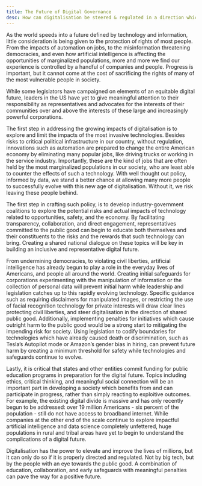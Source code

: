 ```yaml
---
title: The Future of Digital Governance
desc: How can digitalisation be steered & regulated in a direction which improves public well-being? 
---
```


As the world speeds into a future defined by technology and information, little consideration is being given to the protection of rights of most people. From the impacts of automation on jobs, to the misinformation threatening democracies, and even how artificial intelligence is affecting the opportunities of marginalized populations, more and more we find our experience is controlled by a handful of companies and people. Progress is important, but it cannot come at the cost of sacrificing the rights of many of the most vulnerable people in society.
 
While some legislators have campaigned on elements of an equitable digital future, leaders in the US have yet to give meaningful attention to their responsibility as representatives and advocates for the interests of their communities over and above the interests of these large and increasingly powerful corporations.
 
The first step in addressing the growing impacts of digitalisation is to explore and limit the impacts of the most invasive technologies. Besides risks to critical political infrastructure in our country, without regulation, innovations such as automation are prepared to change the entire American economy by eliminating many popular jobs, like driving trucks or working in the service industry. Importantly, these are the kind of jobs that are often held by the most marginalized populations in our society, who are least able to counter the effects of such a technology. With well thought out policy, informed by data, we stand a better chance at allowing many more people to successfully evolve with this new age of digitalisation. Without it, we risk leaving these people behind.
 
The first step in crafting such policy, is to develop industry-government coalitions to explore the potential risks and actual impacts of technology related to opportunities, safety, and the economy. By facilitating transparency, collaboration, and direct engagement, representatives committed to the public good can begin to educate both themselves and their constituents to the risks and the rewards that such technology can bring. Creating a shared national dialogue on these topics will be key in building an inclusive and representative digital future.
 
From undermining democracies, to violating civil liberties, artificial intelligence has already begun to play a role in the everyday lives of Americans, and people all around the world. Creating initial safeguards for corporations experimenting with the manipulation of information or the collection of personal data will prevent initial harm while leadership and legislation catches up to this rapidly evolving technology. Specific guidance such as requiring disclaimers for manipulated images, or restricting the use of facial recognition technology for private interests will draw clear lines protecting civil liberties, and steer digitalisation in the direction of shared public good. 
Additionally, implementing penalties for initiatives which cause outright harm to the public good would be a strong start to mitigating the impending risk for society. Using legislation to codify boundaries for technologies which have already caused death or discrimination, such as Tesla’s Autopilot mode or Amazon’s gender bias in hiring, can prevent future harm by creating a minimum threshold for safety while technologies and safeguards continue to evolve.
 
Lastly, it is critical that states and other entities commit funding for public education programs in preparation for the digital future.  Topics including ethics, critical thinking, and meaningful social connection will be an important part in developing a society which benefits from and can participate in progress, rather than simply reacting to exploitive outcomes. For example, the existing digital divide is massive and has only recently begun to be addressed: over 19 million Americans - six percent of the population - still do not have access to broadband internet. While companies at the other end of the scale continue to explore impactful artificial intelligence and data science completely unfettered, huge populations in rural and tribal areas have yet to begin to understand the complications of a digital future.
 
Digitalisation has the power to elevate and improve the lives of millions, but it can only do so if it is properly directed and regulated. Not by big tech, but by the people with an eye towards the public good. A combination of education, collaboration, and early safeguards with meaningful penalties can pave the way for a positive future.
